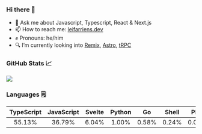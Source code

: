 ### Hi there 👋

- 💬 Ask me about Javascript, Typescript, React & Next.js
- 📫 How to reach me: [leifarriens.dev](https://leifarriens.dev)
- ✊ Pronouns: he/him
- 🔍 I’m currently looking into [Remix](https://remix.run), [Astro](https://astro.build), [tRPC](https://trpc.io/)

### GitHub Stats 📈

<picture>
    <source
      srcset="https://github-readme-stats-rosy-psi.vercel.app/api?username=leifarriens&show_icons=true&hide_title=true&hide_rank=true&count_private=true&disable_animations=true&theme=github_dark"
      media="(prefers-color-scheme: dark)"
    />
    <source
      srcset="https://github-readme-stats-rosy-psi.vercel.app/api?username=leifarriens&show_icons=true&hide_title=true&hide_rank=true&count_private=true&disable_animations=true"
      media="(prefers-color-scheme: light), (prefers-color-scheme: no-preference)"
    />
    <img src="https://github-readme-stats-rosy-psi.vercel.app/api?username=leifarriens&show_icons=true&hide_title=true&hide_rank=true&count_private=true&disable_animations=true" />
  </picture>

### Languages 🗒️

|TypeScript|JavaScript|Svelte|Python|Go|Shell|PHP|Vue|Rust|Dockerfile|
|:---:|:---:|:---:|:---:|:---:|:---:|:---:|:---:|:---:|:---:|
|55.13%|36.79%|6.04%|1.00%|0.58%|0.24%|0.08%|0.07%|0.06%|0.01%|
